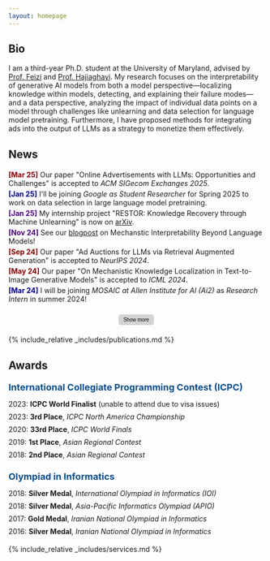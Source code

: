 ```yaml
---
layout: homepage
---
```


## Bio
I am a third-year Ph.D. student at the University of Maryland, 
advised by
<a href="https://www.cs.umd.edu/~sfeizi/">Prof. Feizi</a>
and <a href="https://www.cs.umd.edu/~hajiagha/">Prof. Hajiaghayi</a>. 
My research focuses on the interpretability of generative AI models from both a model perspective—localizing knowledge within models, detecting, and explaining their failure modes—and a data perspective, analyzing the impact of individual data points on a model through challenges like unlearning and data selection for language model pretraining.
Furthermore, I have proposed methods for integrating ads into the output of LLMs as a strategy to monetize them effectively.

 
## News
<div id="news">
    <div class="news-item"><span class="news-date-paper">[Mar 25]</span> Our paper "Online Advertisements with LLMs: Opportunities and Challenges" is accepted to <i>ACM SIGecom Exchanges 2025</i>.</div> 
    <div class="news-item"><span class="news-date-internship">[Jan 25]</span> I'll be joining <i>Google as Student Researcher</i> for Spring 2025 to work on data selection in large language model pretraining.</div>
    <div class="news-item"><span class="news-date-blog">[Jan 25]</span> My internship project "RESTOR: Knowledge Recovery through Machine Unlearning" is now on <a href="https://arxiv.org/abs/2411.00204">arXiv</a>.</div>
    <div class="news-item">
    <span class="news-date-blog">[Nov 24]</span>
    See our <a href="https://vision-mech-intp.github.io/2024/11/19/blogpost.html">blogpost</a> on Mechanstic Interpretability Beyond Language Models!
    </div>
    <div class="news-item"><span class="news-date-paper">[Sep 24]</span> Our paper "Ad Auctions for LLMs via Retrieval Augmented Generation" is accepted to <i>NeurIPS 2024</i>.</div>
    <div class="news-item"><span class="news-date-paper">[May 24]</span> Our paper "On Mechanistic Knowledge Localization in Text-to-Image Generative Models" is accepted to <i>ICML 2024</i>.</div>
    <div class="news-item"><span class="news-date-internship">[Mar 24]</span> I will be joining <i>MOSAIC at Allen Institute for AI (Ai2)</i> as <i>Research Intern</i> in summer 2024!</div>
  <div class="button-container">
    <button id="show-more-button" class="toggle-button" onclick="toggleNews()">Show more</button>
  </div>
</div>

<div id="more-news" style="display: none;">
    <div class="news-item"><span class="news-date-paper">[Jan 24]</span> Our papers "PRIME: Prioritizing Interpretability in Failure Mode Extraction" and "Robustness of AI-Image Detectors: Fundamental Limits and Practical Attacks" are accepted to <i>ICLR 2024</i>.</div>
    <div class="news-item"><span class="news-date-paper">[Dec 23]</span> Our paper "Regret Analysis of Repeated  Delegated Choice" is accepted to AAAI 2024.</div>
    <div class="news-item"><span class="news-date-blog">[Nov 23]</span> We posted our draft "Online Advertisements with LLMs: Opportunities and Challenges" on arXiv.</div>
    <div class="news-item"><span class="news-date-blog">[Oct 23]</span> Our work "Robustness of AI-Image Detectors: Fundamental Limits and Practical Attacks" was covered by
      <a href="https://www.theregister.com/2023/10/02/watermarking_security_checks/">Register</a>, 
      <a href="https://www.wired.com/story/artificial-intelligence-watermarking-issues/">Wired</a>, and 
      <a href="https://arstechnica.com/ai/2023/10/researchers-show-how-easy-it-is-to-defeat-ai-watermarks/">Arstechnica</a>.
    </div>
    <div class="news-item"><span class="news-date-competition">[May 23]</span> Our team, UMD RED, ranked 3-rd in ICPC NAC 2023 and proceeded to ICPC World Finals 2023.</div>
    <div class="news-item"><span class="news-date-paper">[May 23]</span> Our paper "Delegating to Multiple Agents" is accepted to EC 2023.</div>
    <div class="news-item"><span class="news-date-paper">[Apr 23]</span> Our paper "Run-off Election: Improved Provable Defense against Data Poisoning Attacks" is accepted to ICML 2023.</div>
    <div class="news-item"><span class="news-date-paper">[Apr 23]</span> Our paper "Text-To-Concept (and Back) via Cross-Model Alignment" is accepted to ICML 2023.</div>
    <div class="news-item"><span class="news-date-competition">[Feb 23]</span> Our team, UMD RED, is qualified to compete in ICPC NAC 2023 at UCF.</div>
  <div class="button-container">
    <button class="toggle-button" onclick="toggleNews()">Show less</button>
  </div>
</div>


{% include_relative _includes/publications.md %}

## Awards

<div class="award-category">International Collegiate Programming Contest (ICPC)</div>
<ul class="award-list">
  <li>2023: <strong>ICPC World Finalist</strong> (unable to attend due to visa issues)</li>
  <li>2023: <strong>3rd Place</strong>, <i>ICPC North America Championship</i></li>
  <li>2020: <strong>33rd Place</strong>, <i>ICPC World Finals</i></li>
  <li>2019: <strong>1st Place</strong>, <i>Asian Regional Contest</i></li>
  <li>2018: <strong>2nd Place</strong>, <i>Asian Regional Contest</i></li>
</ul>

<div class="award-category">Olympiad in Informatics</div>
<ul class="award-list">
  <li>2018: <strong>Silver Medal</strong>, <i>International Olympiad in Informatics (IOI)</i></li>
  <li>2018: <strong>Silver Medal</strong>, <i>Asia-Pacific Informatics Olympiad (APIO)</i></li>
  <li>2017: <strong>Gold Medal</strong>, <i>Iranian National Olympiad in Informatics</i></li>
  <li>2016: <strong>Silver Medal</strong>, <i>Iranian National Olympiad in Informatics</i></li>
</ul>


{% include_relative _includes/services.md %}

<style>
.news-item {
  padding: 2px 0;
  font-size: 14px;
  border: none;
  margin: 0;
}

.news-date-paper {
  color: #8B0000;
  font-weight: bold;
}

.news-date-internship {
  color: #00008B;
  font-weight: bold;
}

.news-date-blog {
  color: #4B0082;
  font-weight: bold;
}

.news-date-competition {
  color: #006400;
  font-weight: bold;
}
</style>

<style>
  .button-container {
    text-align: center;
    margin: 20px 0;
  }

  .toggle-button {
    background-color: #d3d3d3; /* Brighter gray */
    color: black;
    border: none;
    border-radius: 5px;
    padding: 5px 10px;
    font-size: 10px;
    cursor: pointer;
    transition: background-color 0.3s, transform 0.2s;
  }

  .toggle-button:hover {
    background-color: #c0c0c0; /* Slightly darker gray */
    transform: scale(1.05);
  }

  .toggle-button:active {
    background-color: #a9a9a9; /* Even darker gray */
    transform: scale(1);
  }
</style>

<style>
.award-category {
  font-size: 18px;
  font-weight: bold;
  margin-top: 20px;
  color: #0a4d8c;
}

.award-list {
  list-style-type: none;
  padding-left: 0;
  margin-top: 10px;
}

.award-list li {
  padding: 4px 0;
  font-size: 14px;
}
</style>

<script>
  function toggleNews() {
    var moreNews = document.getElementById("more-news");
    var newsButton = document.getElementById("show-more-button");
    
    if (moreNews.style.display === "none") {
      moreNews.style.display = "block";
      newsButton.style.display = "none";
    } else {
      moreNews.style.display = "none";
      newsButton.style.display = "inline";
    }
  }
</script>
